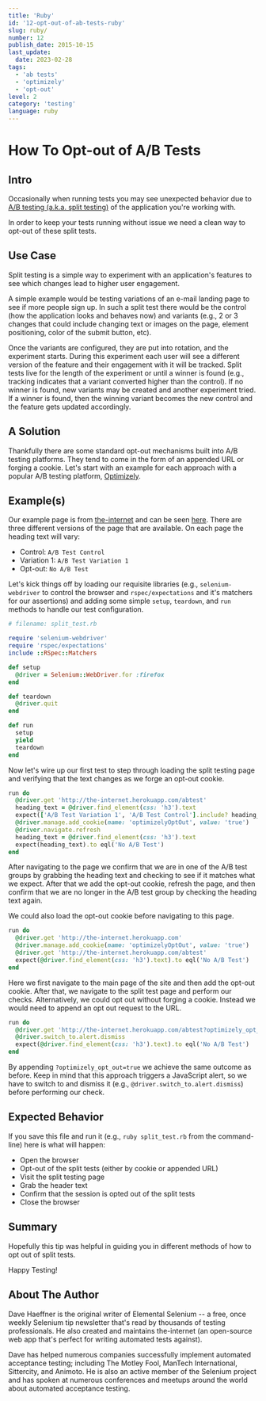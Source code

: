 ```yaml
---
title: 'Ruby'
id: '12-opt-out-of-ab-tests-ruby'
slug: ruby/
number: 12
publish_date: 2015-10-15
last_update:
  date: 2023-02-28
tags:
  - 'ab tests'
  - 'optimizely'
  - 'opt-out'
level: 2
category: 'testing'
language: ruby
---
```


# How To Opt-out of A/B Tests

## Intro

Occasionally when running tests you may see unexpected behavior due to [A/B testing (a.k.a. split testing)](http://en.wikipedia.org/wiki/A/B_testing) of the application you're working with.

In order to keep your tests running without issue we need a clean way to opt-out of these split tests.

## Use Case

Split testing is a simple way to experiment with an application's features to see which changes lead to higher user engagement.

A simple example would be testing variations of an e-mail landing page to see if more people sign up. In such a split test there would be the control (how the application looks and behaves now) and variants (e.g., 2 or 3 changes that could include changing text or images on the page, element positioning, color of the submit button, etc).

Once the variants are configured, they are put into rotation, and the experiment starts. During this experiment each user will see a different version of the feature and their engagement with it will be tracked. Split tests live for the length of the experiment or until a winner is found (e.g., tracking indicates that a variant converted higher than the control). If no winner is found, new variants may be created and another experiment tried. If a winner is found, then the winning variant becomes the new control and the feature gets updated accordingly.

## A Solution

Thankfully there are some standard opt-out mechanisms built into A/B testing platforms. They tend to come in the form of an appended URL or forging a cookie. Let's start with an example for each approach with a popular A/B testing platform, [Optimizely](https://www.optimizely.com/).

## Example(s)

Our example page is from [the-internet](http://github.com/tourdedave/the-internet) and can be seen [here](http://the-internet.herokuapp.com/abtest). There are three different versions of the page that are available. On each page the heading text will vary:

+ Control: `A/B Test Control`
+ Variation 1: `A/B Test Variation 1`
+ Opt-out: `No A/B Test`

Let's kick things off by loading our requisite libraries (e.g., `selenium-webdriver` to control the browser and `rspec/expectations` and it's matchers for our assertions) and adding some simple `setup`, `teardown`, and `run` methods to handle our test configuration.

```ruby
# filename: split_test.rb

require 'selenium-webdriver'
require 'rspec/expectations'
include ::RSpec::Matchers

def setup
  @driver = Selenium::WebDriver.for :firefox
end

def teardown
  @driver.quit
end

def run
  setup
  yield
  teardown
end
```

Now let's wire up our first test to step through loading the split testing page and verifying that the text changes as we forge an opt-out cookie.

```ruby
run do
  @driver.get 'http://the-internet.herokuapp.com/abtest'
  heading_text = @driver.find_element(css: 'h3').text
  expect(['A/B Test Variation 1', 'A/B Test Control'].include? heading_text).to eql true
  @driver.manage.add_cookie(name: 'optimizelyOptOut', value: 'true')
  @driver.navigate.refresh
  heading_text = @driver.find_element(css: 'h3').text
  expect(heading_text).to eql('No A/B Test')
end
```

After navigating to the page we confirm that we are in one of the A/B test groups by grabbing the heading text and checking to see if it matches what we expect. After that we add the opt-out cookie, refresh the page, and then confirm that we are no longer in the A/B test group by checking the heading text again.

We could also load the opt-out cookie before navigating to this page.

```ruby
run do
  @driver.get 'http://the-internet.herokuapp.com'
  @driver.manage.add_cookie(name: 'optimizelyOptOut', value: 'true')
  @driver.get 'http://the-internet.herokuapp.com/abtest'
  expect(@driver.find_element(css: 'h3').text).to eql('No A/B Test')
end
```

Here we first navigate to the main page of the site and then add the opt-out cookie. After that, we navigate to the split test page and perform our checks. Alternatively, we could opt out without forging a cookie. Instead we would need to append an opt out request to the URL.

```ruby
run do
  @driver.get 'http://the-internet.herokuapp.com/abtest?optimizely_opt_out=true'
  @driver.switch_to.alert.dismiss
  expect(@driver.find_element(css: 'h3').text).to eql('No A/B Test')
end
```

By appending `?optimizely_opt_out=true` we achieve the same outcome as before. Keep in mind that this approach triggers a JavaScript alert, so we have to switch to and dismiss it (e.g., `@driver.switch_to.alert.dismiss`) before performing our check.

## Expected Behavior

If you save this file and run it (e.g., `ruby split_test.rb` from the command-line) here is what will happen:

+ Open the browser
+ Opt-out of the split tests (either by cookie or appended URL)
+ Visit the split testing page
+ Grab the header text
+ Confirm that the session is opted out of the split tests
+ Close the browser

## Summary

Hopefully this tip was helpful in guiding you in different methods of how to opt out of split tests.

Happy Testing!

## About The Author

Dave Haeffner is the original writer of Elemental Selenium -- a free, once weekly Selenium tip newsletter that's read by thousands of testing professionals. He also created and maintains the-internet (an open-source web app that's perfect for writing automated tests against).

Dave has helped numerous companies successfully implement automated acceptance testing; including The Motley Fool, ManTech International, Sittercity, and Animoto. He is also an active member of the Selenium project and has spoken at numerous conferences and meetups around the world about automated acceptance testing.
